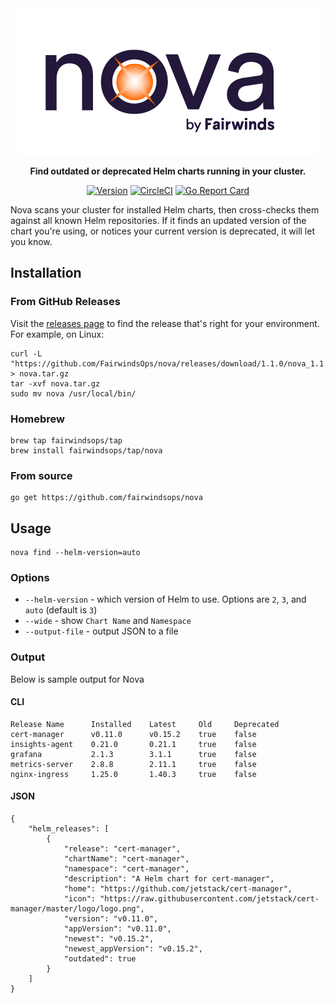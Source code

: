 <div align="center">
  <img src="/img/logo.png" alt="Nova" />
  <br>

  <b>Find outdated or deprecated Helm charts running in your cluster.</b>

  [![Version][version-image]][version-link] [![CircleCI][circleci-image]][circleci-link] [![Go Report Card][goreport-image]][goreport-link]
</div>

[version-image]: https://img.shields.io/static/v1.svg?label=Version&message=1.2.0&color=239922
[version-link]: https://github.com/FairwindsOps/nova

[goreport-image]: https://goreportcard.com/badge/github.com/FairwindsOps/nova
[goreport-link]: https://goreportcard.com/report/github.com/FairwindsOps/nova

[circleci-image]: https://circleci.com/gh/FairwindsOps/nova.svg?style=svg
[circleci-link]: https://circleci.com/gh/FairwindsOps/nova.svg


Nova scans your cluster for installed Helm charts, then cross-checks them against
all known Helm repositories. If it finds an updated version of the chart you're using,
or notices your current version is deprecated, it will let you know.

## Installation

### From GitHub Releases
Visit the [releases page](https://github.com/FairwindsOps/nova/releases) to find the release
that's right for your environment. For example, on Linux:
```
curl -L "https://github.com/FairwindsOps/nova/releases/download/1.1.0/nova_1.1.0_linux_amd64.tar.gz" > nova.tar.gz
tar -xvf nova.tar.gz
sudo mv nova /usr/local/bin/
```

### Homebrew
```
brew tap fairwindsops/tap
brew install fairwindsops/tap/nova
```

### From source
```
go get https://github.com/fairwindsops/nova
```

## Usage

```
nova find --helm-version=auto
```

### Options
* `--helm-version` - which version of Helm to use. Options are `2`, `3`, and `auto` (default is `3`)
* `--wide` - show `Chart Name` and `Namespace`
* `--output-file` - output JSON to a file

### Output
Below is sample output for Nova

#### CLI
```
Release Name      Installed    Latest     Old     Deprecated
cert-manager      v0.11.0      v0.15.2    true    false
insights-agent    0.21.0       0.21.1     true    false
grafana           2.1.3        3.1.1      true    false
metrics-server    2.8.8        2.11.1     true    false
nginx-ingress     1.25.0       1.40.3     true    false
```

#### JSON
```
{
    "helm_releases": [
        {
            "release": "cert-manager",
            "chartName": "cert-manager",
            "namespace": "cert-manager",
            "description": "A Helm chart for cert-manager",
            "home": "https://github.com/jetstack/cert-manager",
            "icon": "https://raw.githubusercontent.com/jetstack/cert-manager/master/logo/logo.png",
            "version": "v0.11.0",
            "appVersion": "v0.11.0",
            "newest": "v0.15.2",
            "newest_appVersion": "v0.15.2",
            "outdated": true
        }
    ]
}
```


